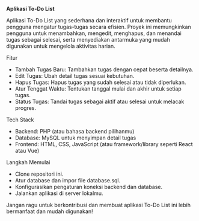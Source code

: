 **Aplikasi To-Do List**

Aplikasi To-Do List yang sederhana dan interaktif untuk membantu pengguna mengatur tugas-tugas secara efisien. Proyek ini memungkinkan pengguna untuk menambahkan, mengedit, menghapus, dan menandai tugas sebagai selesai, serta menyediakan antarmuka yang mudah digunakan untuk mengelola aktivitas harian.

Fitur
- Tambah Tugas Baru: Tambahkan tugas dengan cepat beserta detailnya.
- Edit Tugas: Ubah detail tugas sesuai kebutuhan.
- Hapus Tugas: Hapus tugas yang sudah selesai atau tidak diperlukan.
- Atur Tenggat Waktu: Tentukan tanggal mulai dan akhir untuk setiap tugas.
- Status Tugas: Tandai tugas sebagai aktif atau selesai untuk melacak progres.

Tech Stack
- Backend: PHP (atau bahasa backend pilihanmu)
- Database: MySQL untuk menyimpan detail tugas
- Frontend: HTML, CSS, JavaScript (atau framework/library seperti React atau Vue)

Langkah Memulai
- Clone repositori ini.
- Atur database dan impor file database.sql.
- Konfigurasikan pengaturan koneksi backend dan database.
- Jalankan aplikasi di server lokalmu.

Jangan ragu untuk berkontribusi dan membuat aplikasi To-Do List ini lebih bermanfaat dan mudah digunakan!

